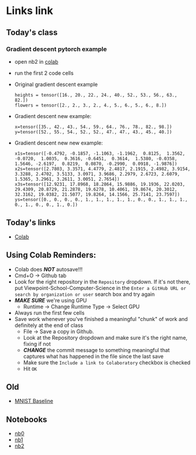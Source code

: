 # Links link


## Today's class
### Gradient descent pytorch example
* open nb2 in [colab](https://colab.research.google.com)
* run the first 2 code cells
* Original gradient descent example
  ```
  heights = tensor([16., 20., 22., 24., 40., 52., 53., 56., 63., 82.])
  flowers = tensor([2., 2., 3., 2., 4., 5., 6., 5., 6., 8.])
  ```

* Gradient descent new example:
    ```
    x=tensor([35., 42., 43., 54., 59., 64., 76., 78., 82., 98.])
    y=tensor([52., 55., 54., 52., 52., 47., 47., 43., 45., 40.])
    ```
* Gradient descent new new example:
    ```
    x1s=tensor([-0.4792, -0.1857, -1.1063, -1.1962,  0.8125,  1.3562, -0.0720,  1.0035,  0.3616, -0.6451,  0.3614,  1.5380, -0.0358,  1.5646, -2.6197,  0.8219,  0.0870, -0.2990,  0.0918, -1.9876])
    x2s=tensor([2.7803, 3.3571, 4.4779, 2.4817, 2.1915, 2.4982, 3.9154, 3.3288, 2.4702, 3.5133, 3.0971, 3.9686, 2.2979, 2.6723, 2.6079, 1.5365, 3.2961, 3.2611, 3.0051, 2.7654])
    x3s=tensor([12.9231, 17.8968, 18.2864, 15.9886, 19.1936, 22.0203, 29.4309, 20.8729, 21.2878, 19.6278, 10.4061, 19.8674, 20.3012, 32.3162, 19.0382, 21.5077, 19.8264, 14.1566, 25.7141, 23.7597])
    ys=tensor([0., 0., 0., 0., 1., 1., 1., 1., 1., 0., 0., 1., 1., 1., 0., 1., 0., 0., 1., 0.])
    ```        


## Today's links
* [Colab](https://colab.research.google.com)


## Using Colab Reminders:
* Colab does ***NOT*** autosave!!!
* Cmd+O -> Github tab
* Look for the right repository in the `Repository` dropdown. If it's not there, put Viewpoint-School-Computer-Science in the `Enter a GitHub URL or search by organization or user` search box and try again
* ***MAKE SURE*** we're using GPU
    - Runtime -> Change Runtime Type -> Select GPU
* Always run the first few cells
* Save work whenever you've finished a meaningful "chunk" of work and definitely at the end of class
    - File -> Save a copy in Github.
    - Look at the Repository dropdown and make sure it's the right name, fixing if not
    - ***CHANGE*** the commit message to something meaningful that captures what has happened in the file since the last save
    - Make sure the `Include a link to Colaboratory` checkbox is checked
    - Hit `OK`

## Old
* [MNIST Baseline](files/MNIST%20Baseline%20Lab.md)
## Notebooks
* [nb0](https://classroom.github.com/a/33Mmonxf)
* [nb1](https://classroom.github.com/a/fBX28OVT)
* [nb2](https://classroom.github.com/a/se-cm7LL)

